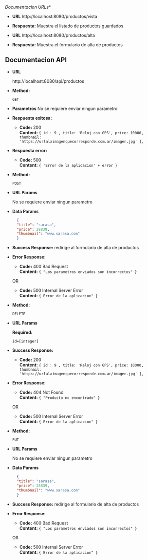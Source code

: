 *Documentacion URLs**

* **URL**
    http://localhost:8080/productos/vista
* **Respuesta:**
    Muestra el listado de productos guardados

* **URL**
    http://localhost:8080/productos/alta
* **Respuesta:**
    Muestra el formulario de alta de productos

**Documentacion API**
----
  
* **URL**

  http://localhost:8080/api/productos

* **Method:**
  
  `GET`
  
*  **Parametros**
    No se requiere enviar ningun parametro

* **Respuesta exitosa:**
  
    * **Code:** 200 <br />
    **Content:** `{ id : 9 ,
                    title: 'Reloj con GPS',
                    price: 10000,
                    thumbnail: 'https://urlalaimagenquecorresponde.com.ar/imagen.jpg'
                    },
                    `
 
* **Respuesta error:**

  
  * **Code:** 500 <br />
    **Content:** `{ 'Error de la aplicacion' + error }`




* **Method:**
  
    `POST`
  
*  **URL Params**

    No se requiere enviar ningun parametro

* **Data Params**

  ```JSON
    {
    "title": "sarasa",
    "price": 28839,
    "thumbnail": "www.sarasa.com"
    }
  ```

* **Success Response:**
    redirige al formulario de alta de productos
 
* **Error Response:**


  * **Code:** 400 Bad Request <br />
    **Content:** `{ "Los parametros enviados son incorrectos" }`

  OR

  * **Code:** 500 Internal Server Error <br />
    **Content:** `{ Error de la aplicacion" }`




* **Method:**
  
    `DELETE`
  
*  **URL Params**

   **Required:**
 
   `id=[integer]`

* **Success Response:**
   
    * **Code:** 200 <br />
    **Content:** `{ id : 9 ,
                    title: 'Reloj con GPS',
                    price: 10000,
                    thumbnail: 'https://urlalaimagenquecorresponde.com.ar/imagen.jpg'
                    },
                    ` 
* **Error Response:**


  * **Code:** 404 Not Found <br />
    **Content:** `{ "Producto no encontrado" }`

  OR

  * **Code:** 500 Internal Server Error <br />
    **Content:** `{ Error de la aplicacion" }`

 
 * **Method:**
  
    `PUT`
  
*  **URL Params**

    No se requiere enviar ningun parametro

* **Data Params**

  ```JSON
    {
    "title": "sarasa",
    "price": 28839,
    "thumbnail": "www.sarasa.com"
    }
  ```

* **Success Response:**
    redirige al formulario de alta de productos
 
* **Error Response:**


  * **Code:** 400 Bad Request <br />
    **Content:** `{ "Los parametros enviados son incorrectos" }`

  OR

  * **Code:** 500 Internal Server Error <br />
    **Content:** `{ Error de la aplicacion" }`
